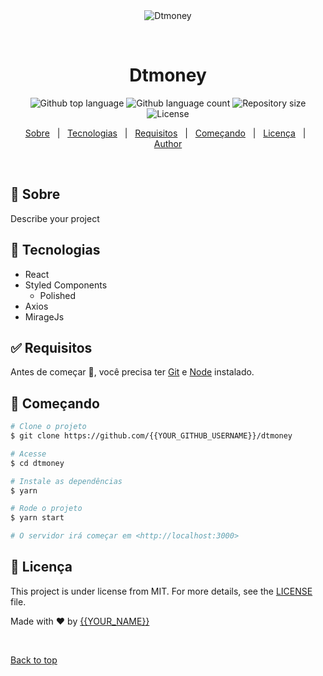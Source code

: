 <div align="center" id="top">
  <img src="./.github/app.gif" alt="Dtmoney" />

  &#xa0;

  <!-- <a href="https://dtmoney.netlify.app">Demo</a> -->
</div>

<h1 align="center">Dtmoney</h1>

<p align="center">
  <img alt="Github top language" src="https://img.shields.io/github/languages/top/{{YOUR_GITHUB_USERNAME}}/dtmoney?color=56BEB8">

  <img alt="Github language count" src="https://img.shields.io/github/languages/count/{{YOUR_GITHUB_USERNAME}}/dtmoney?color=56BEB8">

  <img alt="Repository size" src="https://img.shields.io/github/repo-size/{{YOUR_GITHUB_USERNAME}}/dtmoney?color=56BEB8">

  <img alt="License" src="https://img.shields.io/github/license/{{YOUR_GITHUB_USERNAME}}/dtmoney?color=56BEB8">

  <!-- <img alt="Github issues" src="https://img.shields.io/github/issues/{{YOUR_GITHUB_USERNAME}}/dtmoney?color=56BEB8" /> -->

  <!-- <img alt="Github forks" src="https://img.shields.io/github/forks/{{YOUR_GITHUB_USERNAME}}/dtmoney?color=56BEB8" /> -->

  <!-- <img alt="Github stars" src="https://img.shields.io/github/stars/{{YOUR_GITHUB_USERNAME}}/dtmoney?color=56BEB8" /> -->
</p>

<!-- Status -->

<!-- <h4 align="center">
	🚧  Dtmoney 🚀 Under construction...  🚧
</h4>

<hr> -->

<p align="center">
  <a href="#dart-about">Sobre</a> &#xa0; | &#xa0;
  <a href="#rocket-technologies">Tecnologias</a> &#xa0; | &#xa0;
  <a href="#white_check_mark-requirements">Requisitos</a> &#xa0; | &#xa0;
  <a href="#checkered_flag-starting">Começando</a> &#xa0; | &#xa0;
  <a href="#memo-license">Licença</a> &#xa0; | &#xa0;
  <a href="https://github.com/{{YOUR_GITHUB_USERNAME}}" target="_blank">Author</a>
</p>

<br>

## :dart: Sobre ##

Describe your project

## :rocket: Tecnologias ##

- React
- Styled Components
  - Polished
- Axios
- MirageJs

## :white_check_mark: Requisitos ##

Antes de começar :checkered_flag:, você precisa ter [Git](https://git-scm.com) e [Node](https://nodejs.org/en/) instalado.

## :checkered_flag: Começando ##

```bash
# Clone o projeto
$ git clone https://github.com/{{YOUR_GITHUB_USERNAME}}/dtmoney

# Acesse
$ cd dtmoney

# Instale as dependências
$ yarn

# Rode o projeto
$ yarn start

# O servidor irá começar em <http://localhost:3000>
```

## :memo: Licença ##

This project is under license from MIT. For more details, see the [LICENSE](LICENSE.md) file.


Made with :heart: by <a href="https://github.com/{{YOUR_GITHUB_USERNAME}}" target="_blank">{{YOUR_NAME}}</a>

&#xa0;

<a href="#top">Back to top</a>
